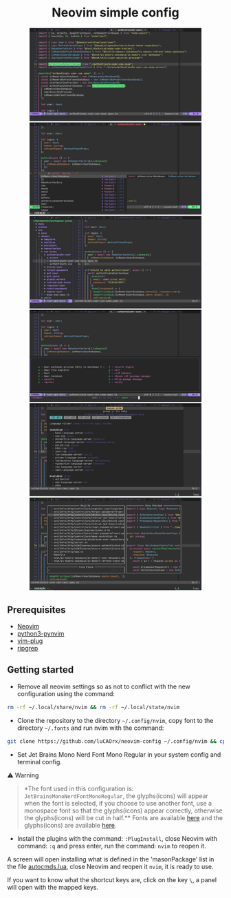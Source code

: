 <h1 align="center">Neovim simple config</h1>

<div align="center">
    <img src=".github/assets/image-1.jpg" width="400" alt="Example image"/>
    <img src=".github/assets/image-2.jpg" width="400" alt="Example image"/>
    <img src=".github/assets/image-3.jpg" width="400" alt="Example image"/>
    <img src=".github/assets/image-4.jpg" width="400" alt="Example image"/>
    <img src=".github/assets/image-5.jpg" width="400" alt="Example image"/>
    <img src=".github/assets/image-6.jpg" width="400" alt="Example image"/>
</div>

## Prerequisites

- [Neovim](https://neovim.io/)
- [python3-pynvim](https://packages.debian.org/sid/python3-pynvim)
- [vim-plug](https://github.com/junegunn/vim-plug)
- [ripgrep](https://github.com/BurntSushi/ripgrep)

## Getting started

- Remove all neovim settings so as not to conflict with the new configuration using the command:

```sh
rm -rf ~/.local/share/nvim && rm -rf ~/.local/state/nvim
```

- Clone the repository to the directory `~/.config/nvim`, copy font to the directory
  `~/.fonts` and run nvim with the command:

```sh
git clone https://github.com/luCAOrx/neovim-config ~/.config/nvim && cp ~/.config/nvim/fonts/JetBrainsMonoNerdFontMono-Regular.ttf ~/.fonts/ && nvim
```

- Set Jet Brains Mono Nerd Font Mono Regular in your system config and terminal config.

:warning: Warning

> \*The font used in this configuration is: `JetBrainsMonoNerdFontMonoRegular`, the glyphs(icons)
> will appear when the font is selected, if you choose to use another font,
> use a monospace font so that the glyphs(icons) appear
> correctly, otherwise the glyphs(icons) will be cut in half.\*\* Fonts are
> available [here]('https://www.nerdfonts.com/font-downloads') and the glyphs(icons) are
> available [here]('https://www.nerdfonts.com/cheat-sheet').

- Install the plugins with the command: `:PlugInstall`, close Neovim with command: `:q` and press
  enter, run the command: `nvim` to reopen it.

A screen will open installing what is defined in the 'masonPackage' list in the file
[autocmds.lua]('./plugin/lua/autocmds.lua'), close Neovim and reopen it `nvim`, it is ready to use.

If you want to know what the shortcut keys are, click on the key `\`, a panel will open
with the mapped keys.
